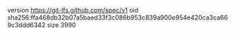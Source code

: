 version https://git-lfs.github.com/spec/v1
oid sha256:ffa468db32b07a5baed33f3c086b953c839a900e954e420ca3ca669c3ddd6342
size 3990

